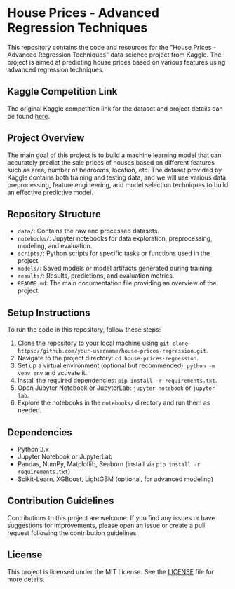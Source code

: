 # House Prices - Advanced Regression Techniques

This repository contains the code and resources for the "House Prices - Advanced Regression Techniques" data science project from Kaggle. The project is aimed at predicting house prices based on various features using advanced regression techniques.

## Kaggle Competition Link

The original Kaggle competition link for the dataset and project details can be found [here](https://www.kaggle.com/competitions/house-prices-advanced-regression-techniques).

## Project Overview

The main goal of this project is to build a machine learning model that can accurately predict the sale prices of houses based on different features such as area, number of bedrooms, location, etc. The dataset provided by Kaggle contains both training and testing data, and we will use various data preprocessing, feature engineering, and model selection techniques to build an effective predictive model.

## Repository Structure

- `data/`: Contains the raw and processed datasets.
- `notebooks/`: Jupyter notebooks for data exploration, preprocessing, modeling, and evaluation.
- `scripts/`: Python scripts for specific tasks or functions used in the project.
- `models/`: Saved models or model artifacts generated during training.
- `results/`: Results, predictions, and evaluation metrics.
- `README.md`: The main documentation file providing an overview of the project.

## Setup Instructions

To run the code in this repository, follow these steps:

1. Clone the repository to your local machine using `git clone https://github.com/your-username/house-prices-regression.git`.
2. Navigate to the project directory: `cd house-prices-regression`.
3. Set up a virtual environment (optional but recommended): `python -m venv env` and activate it.
4. Install the required dependencies: `pip install -r requirements.txt`.
5. Open Jupyter Notebook or JupyterLab: `jupyter notebook` or `jupyter lab`.
6. Explore the notebooks in the `notebooks/` directory and run them as needed.

## Dependencies

- Python 3.x
- Jupyter Notebook or JupyterLab
- Pandas, NumPy, Matplotlib, Seaborn (install via `pip install -r requirements.txt`)
- Scikit-Learn, XGBoost, LightGBM (optional, for advanced modeling)

## Contribution Guidelines

Contributions to this project are welcome. If you find any issues or have suggestions for improvements, please open an issue or create a pull request following the contribution guidelines.

## License

This project is licensed under the MIT License. See the [LICENSE](LICENSE) file for more details.
